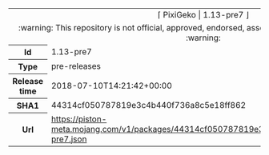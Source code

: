 <html><table>
<tr><td colspan="2" align="center"><img width="0" height="0"><br/>⌈ PixiGeko | 1.13-pre7 ⌋<br/><img width="0" height="0"></td></tr>
<tr><td colspan="2" align="center"><img width="0" height="0"><br/>
:warning: This repository is not official, approved, endorsed, associated or connected with Mojang :warning:
<br/><img width="0" height="0"></td></tr>
<tr><th>Id</th><td>1.13-pre7</td></tr>
<tr><th>Type</th><td>pre-releases</td></tr>
<tr><th>Release time</th><td>2018-07-10T14:21:42+00:00</td></tr>
<tr><th>SHA1</th><td>44314cf050787819e3c4b440f736a8c5e18ff862</td></tr>
<tr><th>Url</th><td><a href="https://piston-meta.mojang.com/v1/packages/44314cf050787819e3c4b440f736a8c5e18ff862/1.13-pre7.json">https://piston-meta.mojang.com/v1/packages/44314cf050787819e3c4b440f736a8c5e18ff862/1.13-pre7.json</a></td></tr>